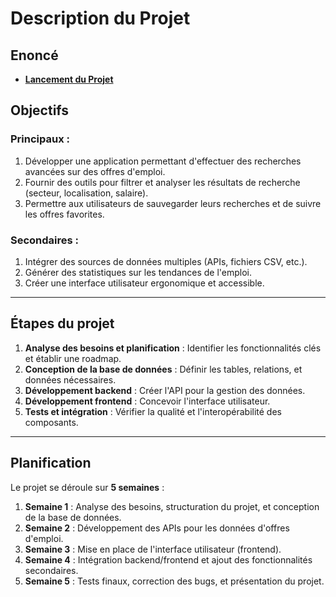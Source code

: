 # Description du Projet
## Enoncé

- **[Lancement du Projet](https://wildcodeschool.github.io/data-training-resources/projet/projet-3/wild-find-job/)**

## Objectifs  

### Principaux :  
1. Développer une application permettant d'effectuer des recherches avancées sur des offres d'emploi.  
2. Fournir des outils pour filtrer et analyser les résultats de recherche (secteur, localisation, salaire).  
3. Permettre aux utilisateurs de sauvegarder leurs recherches et de suivre les offres favorites.  

### Secondaires :  
1. Intégrer des sources de données multiples (APIs, fichiers CSV, etc.).  
2. Générer des statistiques sur les tendances de l'emploi.  
3. Créer une interface utilisateur ergonomique et accessible.  

---

## Étapes du projet  

1. **Analyse des besoins et planification** : Identifier les fonctionnalités clés et établir une roadmap.  
2. **Conception de la base de données** : Définir les tables, relations, et données nécessaires.  
3. **Développement backend** : Créer l'API pour la gestion des données.  
4. **Développement frontend** : Concevoir l'interface utilisateur.  
5. **Tests et intégration** : Vérifier la qualité et l'interopérabilité des composants.  

---

## Planification  

Le projet se déroule sur **5 semaines** :  

1. **Semaine 1** : Analyse des besoins, structuration du projet, et conception de la base de données.  
2. **Semaine 2** : Développement des APIs pour les données d'offres d'emploi.  
3. **Semaine 3** : Mise en place de l'interface utilisateur (frontend).  
4. **Semaine 4** : Intégration backend/frontend et ajout des fonctionnalités secondaires.  
5. **Semaine 5** : Tests finaux, correction des bugs, et présentation du projet.
